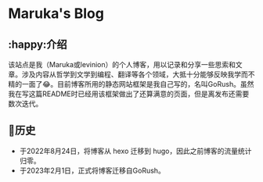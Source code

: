 # Maruka's Blog

## :happy:介绍

该站点是我（Maruka或levinion）的个人博客，用以记录和分享一些思索和文章。涉及内容从哲学到文学到编程、翻译等各个领域，大抵十分能够反映我学而不精的一面了:joy:。目前博客所用的静态网站框架是我自己写的，名叫GoRush。虽然我在写这篇README时已经用该框架做出了还算满意的页面，但是离发布还需要数次迭代。



## :leaves:历史

- 于2022年8月24日，将博客从 hexo 迁移到 hugo，因此之前博客的流量统计归零。
- 于2023年2月1日，正式将博客迁移自GoRush。